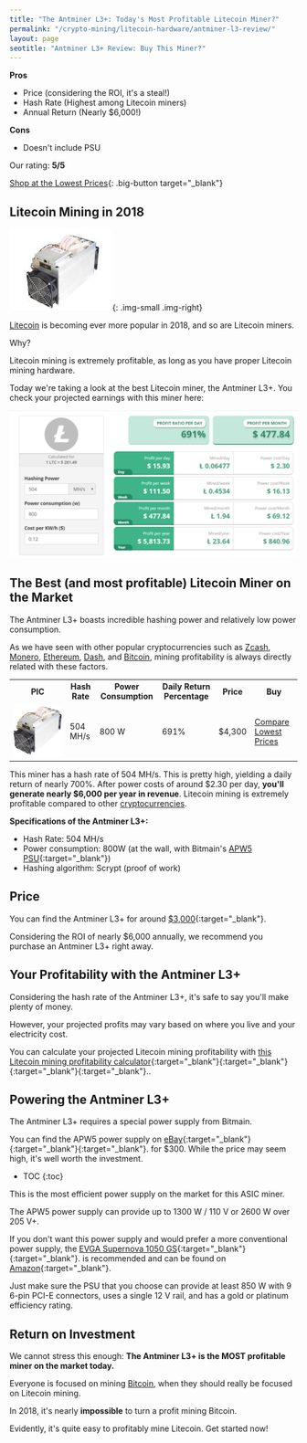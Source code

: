 ```yaml
---
title: "The Antminer L3+: Today's Most Profitable Litecoin Miner?" 
permalink: "/crypto-mining/litecoin-hardware/antminer-l3-review/"
layout: page
seotitle: "Antminer L3+ Review: Buy This Miner?" 
--- 
```


**Pros**

* Price (considering the ROI, it's a steal!)
* Hash Rate (Highest among Litecoin miners)
* Annual Return (Nearly $6,000!)

**Cons**

* Doesn't include PSU

Our rating: **5/5**

[Shop at the Lowest Prices](https://cryptodrilling.com/collections/mining-hardware/products/antminer-l3-504-mh-s?afmc=1c&utm_campaign=1c&utm_source=leaddyno&utm_medium=affiliate){: .big-button target="_blank"}

## Litecoin Mining in 2018

![Antminer L3+](/img/cryptocurrency/L3.jpg){: .img-small .img-right}

[Litecoin](/crypto-mining/Litecoin-hardware/) is becoming ever more popular in 2018, and so are Litecoin miners. 

Why? 

Litecoin mining is extremely profitable, as long as you have proper Litecoin mining hardware. 

Today we're taking a look at the best Litecoin miner, the Antminer L3+. You check your projected earnings with this miner here: 

![Antminer L3+ Profit](/img/cryptocurrency/litecoin-earnings.png)

## The Best (and most profitable) Litecoin Miner on the Market

The Antminer L3+ boasts incredible hashing power and relatively low power consumption. 

As we have seen with other popular cryptocurrencies such as [Zcash](/crypto-mining/zcash-hardware/), [Monero](/crypto-mining/monero-hardware/), [Ethereum](/crypto-mining/ethereum-hardware/), [Dash](/crypto-mining/dash-hardware/), and [Bitcoin](/crypto-mining/bitcoin-hardware), mining profitability is always directly related with these factors. 

<table class="basic-table" align="center">
	<tr>
		<th>PIC</th>
		<th>Hash Rate</th>
		<th>Power Consumption</th>
		<th>Daily Return Percentage</th>
		<th>Price</th>
		<th>Buy</th>
	</tr>
	<tr>
		<td><a target="_blank" href="https://cryptodrilling.com/collections/mining-hardware/products/antminer-l3-504-mh-s?afmc=1c&utm_campaign=1c&utm_source=leaddyno&utm_medium=affiliate"><img class="table-image" src="/img/cryptocurrency/L3.png" /></a></td>
		<td>504 MH/s</td>
		<td>800 W</td>
		<td>691%</td>
		<td>$4,300</td>
		<td><a target="_blank" class="big-button" href="https://cryptodrilling.com/collections/mining-hardware/products/antminer-l3-504-mh-s?afmc=1c&utm_campaign=1c&utm_source=leaddyno&utm_medium=affiliate">Compare Lowest Prices</a></td>
	</tr>
</table>

This miner has a hash rate of 504 MH/s. This is pretty high, yielding a daily return of nearly 700%. After power costs of around $2.30 per day, **you'll generate nearly $6,000 per year in revenue**. Litecoin mining is extremely profitable compared to other [cryptocurrencies](/crypto-mining/).

**Specifications of the Antminer L3+:**

* Hash Rate: 504 MH/s
* Power consumption: 800W (at the wall, with Bitmain's [APW5 PSU](http://rover.ebay.com/rover/1/711-53200-19255-0/1?icep_ff3=10&pub=5575177097&toolid=10001&campid=5338114640&customid=&icep_uq=apw5+power+supply&icep_sellerId=&icep_ex_kw=&icep_sortBy=12&icep_catId=&icep_minPrice=&icep_maxPrice=&ipn=psmain&icep_vectorid=229466&kwid=902099&mtid=824&kw=lg){:target="_blank"})
* Hashing algorithm: Scrypt (proof of work)

## Price

You can find the Antminer L3+ for around [$3,000](https://cryptodrilling.com/collections/mining-hardware/products/antminer-l3-504-mh-s?afmc=1c&utm_campaign=1c&utm_source=leaddyno&utm_medium=affiliate){:target="_blank"}.

Considering the ROI of nearly $6,000 annually, we recommend you purchase an Antminer L3+ right away. 

## Your Profitability with the Antminer L3+ 

Considering the hash rate of the Antminer L3+, it's safe to say you'll make plenty of money. 

However, your projected profits may vary based on where you live and your electricity cost. 

You can calculate your projected Litecoin mining profitability with [this Litecoin mining profitability calculator](https://www.cryptocompare.com/mining/calculator/ltc?HashingPower=504&HashingUnit=MH%2Fs&PowerConsumption=800&CostPerkWh=0.12){:target="_blank"}{:target="_blank"}{:target="_blank"}{:target="_blank"}..

## Powering the Antminer L3+ 

The Antminer L3+ requires a special power supply from Bitmain. 

You can find the APW5 power supply on [eBay](http://rover.ebay.com/rover/1/711-53200-19255-0/1?icep_ff3=10&pub=5575177097&toolid=10001&campid=5338114640&customid=&icep_uq=apw5+power+supply&icep_sellerId=&icep_ex_kw=&icep_sortBy=12&icep_catId=&icep_minPrice=&icep_maxPrice=&ipn=psmain&icep_vectorid=229466&kwid=902099&mtid=824&kw=lg){:target="_blank"}{:target="_blank"}{:target="_blank"}. for $300. While the price may seem high, it's well worth the investment. 

* TOC
{:toc}

This is the most efficient power supply on the market for this ASIC miner. 

The APW5 power supply can provide up to 1300 W / 110 V or 2600 W over 205 V+. 

If you don't want this power supply and would prefer a more conventional power supply, the [EVGA Supernova 1050 GS](https://www.amazon.com/gp/product/B00SOXNKAM/ref=as_li_tl?ie=UTF8&camp=1789&creative=9325&creativeASIN=B00SOXNKAM&linkCode=as2&tag=cryptocurrency06-20&linkId=de2675c9e53e633c7b9ee74a8e67e76f){:target="_blank"}{:target="_blank"}. is recommended and can be found on [Amazon](https://www.amazon.com/gp/product/B00SOXNKAM/ref=as_li_tl?ie=UTF8&camp=1789&creative=9325&creativeASIN=B00SOXNKAM&linkCode=as2&tag=cryptocurrency06-20&linkId=de2675c9e53e633c7b9ee74a8e67e76f){:target="_blank"}.

Just make sure the PSU that you choose can provide at least 850 W with 9 6-pin PCI-E connectors, uses a single 12 V rail, and has a gold or platinum efficiency rating. 

## Return on Investment

We cannot stress this enough: **The Antminer L3+ is the MOST profitable miner on the market today.** 

Everyone is focused on mining [Bitcoin](https://www.buybitcoinworldwide.com/mining/hardware/), when they should really be focused on Litecoin mining. 

In 2018, it's nearly **impossible** to turn a profit mining Bitcoin. 

Evidently, it's quite easy to profitably mine Litecoin. Get started now! 
